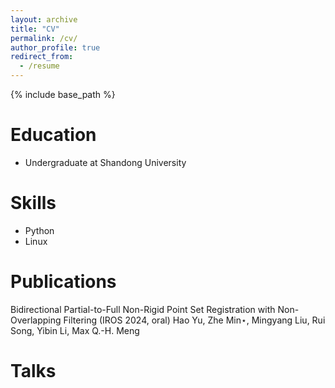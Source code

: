 ```yaml
---
layout: archive
title: "CV"
permalink: /cv/
author_profile: true
redirect_from:
  - /resume
---
```


{% include base_path %}

Education
======
* Undergraduate at Shandong University

  
Skills
======
* Python
* Linux

Publications
======
Bidirectional Partial-to-Full Non-Rigid Point Set Registration with Non-Overlapping Filtering (IROS 2024, oral)
Hao Yu, Zhe Min⋆, Mingyang Liu, Rui Song, Yibin Li, Max Q.-H. Meng

Talks
======
  
  
